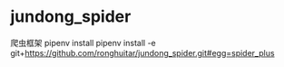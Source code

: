 # jundong_spider
爬虫框架
pipenv install pipenv install -e git+https://github.com/ronghuitar/jundong_spider.git#egg=spider_plus

